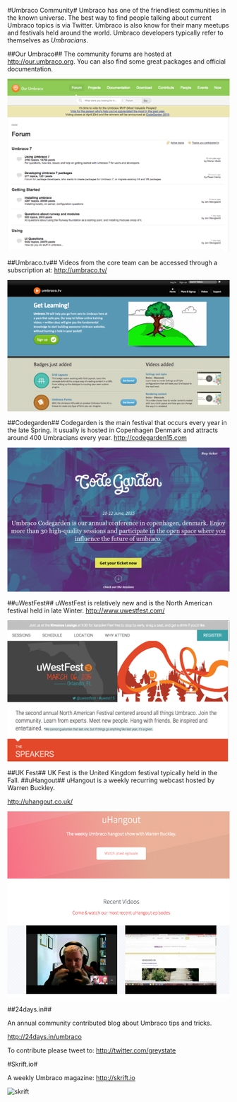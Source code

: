 #Umbraco Community#
Umbraco has one of the friendliest communities in the known universe.  The best way to find people talking about current Umbraco topics is via Twitter.  Umbraco is also know for their many meetups and festivals held around the world.  Umbraco developers typically refer to themselves as *Umbracians*.

##Our Umbraco##
The community forums are hosted at http://our.umbraco.org.  You can also find some great packages and official documentation.

![our](assets/our.png)

##Umbraco.tv##
Videos from the core team can be accessed through a subscription at: http://umbraco.tv/

![umbraco.tv](assets/umbtv.png)

##Codegarden##
Codegarden is the main festival that occurs every year in the late Spring.  It usually is hosted in Copenhagen Denmark and attracts around 400 Umbracians every year.  http://codegarden15.com

![codegarden](assets/codegarden.png)

##uWestFest##
uWestFest is relatively new and is the North American festival held in late Winter.  http://www.uwestfest.com/

![uwestfest](assets/uwestfest.png)

##UK Fest##
 UK Fest is the United Kingdom festival typically held in the Fall.
##uHangout##
uHangout is a weekly recurring webcast hosted by Warren Buckley.

http://uhangout.co.uk/

![uhangout](assets/uhangout.png)

##24days.in##

An annual community contributed blog about Umbraco tips and tricks.

http://24days.in/umbraco

To contribute please tweet to: http://twitter.com/greystate

#Skrift.io#

A weekly Umbraco magazine: http://skrift.io

![skrift](assets/skrift.png)